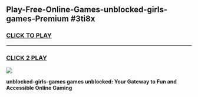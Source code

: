 
## Play-Free-Online-Games-unblocked-girls-games-Premium #3ti8x
<h3>
<a href="https://premium.freeplayer.one?title=unblocked-girls-games&ref=8M">CLICK TO PLAY</a></h3>
<hr>

<h3>
<a href="https://premium.freeplayer.one?title=unblocked-girls-games&ref=8M">CLICK 2 PLAY</a>
  
</h3>

<a href="https://premium.freeplayer.one?title=unblocked-girls-games&ref=8M"><img src="https://clearcache.store/games.png"></a>


**unblocked-girls-games games unblocked: Your Gateway to Fun and Accessible Online Gaming**
